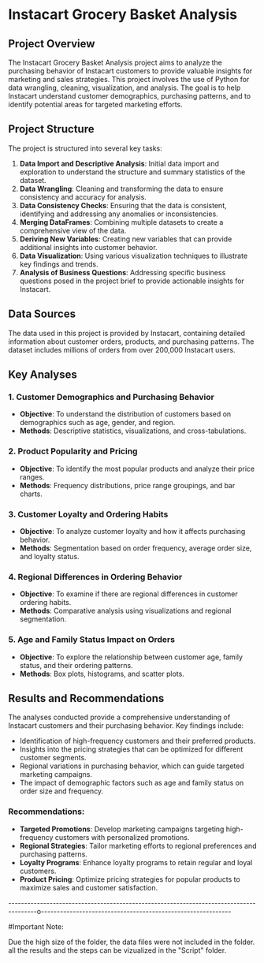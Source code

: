# Instacart Grocery Basket Analysis

## Project Overview

The Instacart Grocery Basket Analysis project aims to analyze the purchasing behavior of Instacart customers to provide valuable insights for marketing and sales strategies. This project involves the use of Python for data wrangling, cleaning, visualization, and analysis. The goal is to help Instacart understand customer demographics, purchasing patterns, and to identify potential areas for targeted marketing efforts.

## Project Structure

The project is structured into several key tasks:

1. **Data Import and Descriptive Analysis**: Initial data import and exploration to understand the structure and summary statistics of the dataset.
2. **Data Wrangling**: Cleaning and transforming the data to ensure consistency and accuracy for analysis.
3. **Data Consistency Checks**: Ensuring that the data is consistent, identifying and addressing any anomalies or inconsistencies.
4. **Merging DataFrames**: Combining multiple datasets to create a comprehensive view of the data.
5. **Deriving New Variables**: Creating new variables that can provide additional insights into customer behavior.
6. **Data Visualization**: Using various visualization techniques to illustrate key findings and trends.
7. **Analysis of Business Questions**: Addressing specific business questions posed in the project brief to provide actionable insights for Instacart.

## Data Sources

The data used in this project is provided by Instacart, containing detailed information about customer orders, products, and purchasing patterns. The dataset includes millions of orders from over 200,000 Instacart users.

## Key Analyses

### 1. Customer Demographics and Purchasing Behavior
- **Objective**: To understand the distribution of customers based on demographics such as age, gender, and region.
- **Methods**: Descriptive statistics, visualizations, and cross-tabulations.

### 2. Product Popularity and Pricing
- **Objective**: To identify the most popular products and analyze their price ranges.
- **Methods**: Frequency distributions, price range groupings, and bar charts.

### 3. Customer Loyalty and Ordering Habits
- **Objective**: To analyze customer loyalty and how it affects purchasing behavior.
- **Methods**: Segmentation based on order frequency, average order size, and loyalty status.

### 4. Regional Differences in Ordering Behavior
- **Objective**: To examine if there are regional differences in customer ordering habits.
- **Methods**: Comparative analysis using visualizations and regional segmentation.

### 5. Age and Family Status Impact on Orders
- **Objective**: To explore the relationship between customer age, family status, and their ordering patterns.
- **Methods**: Box plots, histograms, and scatter plots.

## Results and Recommendations

The analyses conducted provide a comprehensive understanding of Instacart customers and their purchasing behavior. Key findings include:
- Identification of high-frequency customers and their preferred products.
- Insights into the pricing strategies that can be optimized for different customer segments.
- Regional variations in purchasing behavior, which can guide targeted marketing campaigns.
- The impact of demographic factors such as age and family status on order size and frequency.

### Recommendations:
- **Targeted Promotions**: Develop marketing campaigns targeting high-frequency customers with personalized promotions.
- **Regional Strategies**: Tailor marketing efforts to regional preferences and purchasing patterns.
- **Loyalty Programs**: Enhance loyalty programs to retain regular and loyal customers.
- **Product Pricing**: Optimize pricing strategies for popular products to maximize sales and customer satisfaction.

---------------------------------------------------------------------------------------o------------------------------------------------------------

#Important Note:

Due the high size of the folder, the data files were not included in the folder. all the results and the steps can be vizualized in the "Script" folder.


